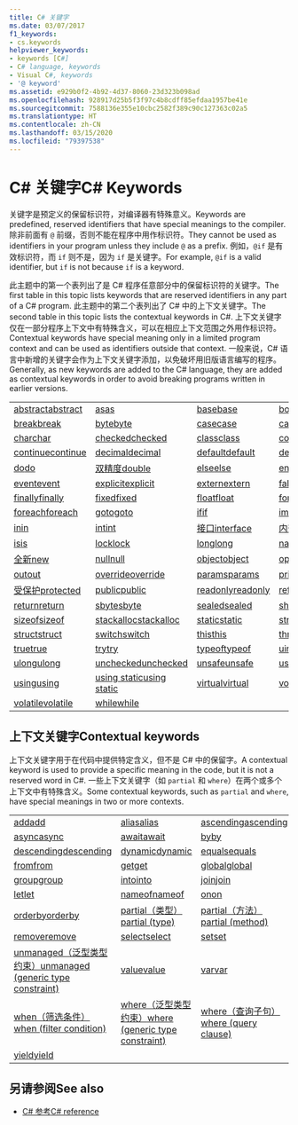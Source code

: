 ```yaml
---
title: C# 关键字
ms.date: 03/07/2017
f1_keywords:
- cs.keywords
helpviewer_keywords:
- keywords [C#]
- C# language, keywords
- Visual C#, keywords
- '@ keyword'
ms.assetid: e929b0f2-4b92-4d37-8060-23d323b098ad
ms.openlocfilehash: 928917d25b5f3f97c4b8cdff85efdaa1957be41e
ms.sourcegitcommit: 7588136e355e10cbc2582f389c90c127363c02a5
ms.translationtype: HT
ms.contentlocale: zh-CN
ms.lasthandoff: 03/15/2020
ms.locfileid: "79397538"
---
```

# <a name="c-keywords"></a><span data-ttu-id="a9273-102">C# 关键字</span><span class="sxs-lookup"><span data-stu-id="a9273-102">C# Keywords</span></span>

<span data-ttu-id="a9273-103">关键字是预定义的保留标识符，对编译器有特殊意义。</span><span class="sxs-lookup"><span data-stu-id="a9273-103">Keywords are predefined, reserved identifiers that have special meanings to the compiler.</span></span> <span data-ttu-id="a9273-104">除非前面有 `@` 前缀，否则不能在程序中用作标识符。</span><span class="sxs-lookup"><span data-stu-id="a9273-104">They cannot be used as identifiers in your program unless they include `@` as a prefix.</span></span> <span data-ttu-id="a9273-105">例如，`@if` 是有效标识符，而 `if` 则不是，因为 `if` 是关键字。</span><span class="sxs-lookup"><span data-stu-id="a9273-105">For example, `@if` is a valid identifier, but `if` is not because `if` is a keyword.</span></span>  
  
 <span data-ttu-id="a9273-106">此主题中的第一个表列出了是 C# 程序任意部分中的保留标识符的关键字。</span><span class="sxs-lookup"><span data-stu-id="a9273-106">The first table in this topic lists keywords that are reserved identifiers in any part of a C# program.</span></span> <span data-ttu-id="a9273-107">此主题中的第二个表列出了 C# 中的上下文关键字。</span><span class="sxs-lookup"><span data-stu-id="a9273-107">The second table in this topic lists the contextual keywords in C#.</span></span> <span data-ttu-id="a9273-108">上下文关键字仅在一部分程序上下文中有特殊含义，可以在相应上下文范围之外用作标识符。</span><span class="sxs-lookup"><span data-stu-id="a9273-108">Contextual keywords have special meaning only in a limited program context and can be used as identifiers outside that context.</span></span> <span data-ttu-id="a9273-109">一般来说，C# 语言中新增的关键字会作为上下文关键字添加，以免破坏用旧版语言编写的程序。</span><span class="sxs-lookup"><span data-stu-id="a9273-109">Generally, as new keywords are added to the C# language, they are added as contextual keywords in order to avoid breaking programs written in earlier versions.</span></span>  
  
|||||  
|---|---|---|---|  
|[<span data-ttu-id="a9273-110">abstract</span><span class="sxs-lookup"><span data-stu-id="a9273-110">abstract</span></span>](abstract.md)|[<span data-ttu-id="a9273-111">as</span><span class="sxs-lookup"><span data-stu-id="a9273-111">as</span></span>](../operators/type-testing-and-cast.md#as-operator)|[<span data-ttu-id="a9273-112">base</span><span class="sxs-lookup"><span data-stu-id="a9273-112">base</span></span>](base.md)|[<span data-ttu-id="a9273-113">bool</span><span class="sxs-lookup"><span data-stu-id="a9273-113">bool</span></span>](../builtin-types/bool.md)|  
|[<span data-ttu-id="a9273-114">break</span><span class="sxs-lookup"><span data-stu-id="a9273-114">break</span></span>](break.md)|[<span data-ttu-id="a9273-115">byte</span><span class="sxs-lookup"><span data-stu-id="a9273-115">byte</span></span>](../builtin-types/integral-numeric-types.md)|[<span data-ttu-id="a9273-116">case</span><span class="sxs-lookup"><span data-stu-id="a9273-116">case</span></span>](switch.md)|[<span data-ttu-id="a9273-117">catch</span><span class="sxs-lookup"><span data-stu-id="a9273-117">catch</span></span>](try-catch.md)|  
|[<span data-ttu-id="a9273-118">char</span><span class="sxs-lookup"><span data-stu-id="a9273-118">char</span></span>](../builtin-types/char.md)|[<span data-ttu-id="a9273-119">checked</span><span class="sxs-lookup"><span data-stu-id="a9273-119">checked</span></span>](checked.md)|[<span data-ttu-id="a9273-120">class</span><span class="sxs-lookup"><span data-stu-id="a9273-120">class</span></span>](class.md)|[<span data-ttu-id="a9273-121">const</span><span class="sxs-lookup"><span data-stu-id="a9273-121">const</span></span>](const.md)|  
|[<span data-ttu-id="a9273-122">continue</span><span class="sxs-lookup"><span data-stu-id="a9273-122">continue</span></span>](continue.md)|[<span data-ttu-id="a9273-123">decimal</span><span class="sxs-lookup"><span data-stu-id="a9273-123">decimal</span></span>](../builtin-types/floating-point-numeric-types.md)|[<span data-ttu-id="a9273-124">default</span><span class="sxs-lookup"><span data-stu-id="a9273-124">default</span></span>](default.md)|[<span data-ttu-id="a9273-125">delegate</span><span class="sxs-lookup"><span data-stu-id="a9273-125">delegate</span></span>](../builtin-types/reference-types.md)|  
|[<span data-ttu-id="a9273-126">do</span><span class="sxs-lookup"><span data-stu-id="a9273-126">do</span></span>](do.md)|[<span data-ttu-id="a9273-127">双精度</span><span class="sxs-lookup"><span data-stu-id="a9273-127">double</span></span>](../builtin-types/floating-point-numeric-types.md)|[<span data-ttu-id="a9273-128">else</span><span class="sxs-lookup"><span data-stu-id="a9273-128">else</span></span>](if-else.md)|[<span data-ttu-id="a9273-129">enum</span><span class="sxs-lookup"><span data-stu-id="a9273-129">enum</span></span>](../builtin-types/enum.md)|  
|[<span data-ttu-id="a9273-130">event</span><span class="sxs-lookup"><span data-stu-id="a9273-130">event</span></span>](event.md)|[<span data-ttu-id="a9273-131">explicit</span><span class="sxs-lookup"><span data-stu-id="a9273-131">explicit</span></span>](../operators/user-defined-conversion-operators.md)|[<span data-ttu-id="a9273-132">extern</span><span class="sxs-lookup"><span data-stu-id="a9273-132">extern</span></span>](extern.md)|[<span data-ttu-id="a9273-133">false</span><span class="sxs-lookup"><span data-stu-id="a9273-133">false</span></span>](../builtin-types/bool.md)|  
|[<span data-ttu-id="a9273-134">finally</span><span class="sxs-lookup"><span data-stu-id="a9273-134">finally</span></span>](try-finally.md)|[<span data-ttu-id="a9273-135">fixed</span><span class="sxs-lookup"><span data-stu-id="a9273-135">fixed</span></span>](fixed-statement.md)|[<span data-ttu-id="a9273-136">float</span><span class="sxs-lookup"><span data-stu-id="a9273-136">float</span></span>](../builtin-types/floating-point-numeric-types.md)|[<span data-ttu-id="a9273-137">for</span><span class="sxs-lookup"><span data-stu-id="a9273-137">for</span></span>](for.md)|  
|[<span data-ttu-id="a9273-138">foreach</span><span class="sxs-lookup"><span data-stu-id="a9273-138">foreach</span></span>](foreach-in.md)|[<span data-ttu-id="a9273-139">goto</span><span class="sxs-lookup"><span data-stu-id="a9273-139">goto</span></span>](goto.md)|[<span data-ttu-id="a9273-140">if</span><span class="sxs-lookup"><span data-stu-id="a9273-140">if</span></span>](if-else.md)|[<span data-ttu-id="a9273-141">implicit</span><span class="sxs-lookup"><span data-stu-id="a9273-141">implicit</span></span>](../operators/user-defined-conversion-operators.md)|  
|[<span data-ttu-id="a9273-142">in</span><span class="sxs-lookup"><span data-stu-id="a9273-142">in</span></span>](in.md)|[<span data-ttu-id="a9273-143">int</span><span class="sxs-lookup"><span data-stu-id="a9273-143">int</span></span>](../builtin-types/integral-numeric-types.md)|[<span data-ttu-id="a9273-144">接口</span><span class="sxs-lookup"><span data-stu-id="a9273-144">interface</span></span>](interface.md)|[<span data-ttu-id="a9273-145">内部</span><span class="sxs-lookup"><span data-stu-id="a9273-145">internal</span></span>](internal.md)|
|[<span data-ttu-id="a9273-146">is</span><span class="sxs-lookup"><span data-stu-id="a9273-146">is</span></span>](is.md)|[<span data-ttu-id="a9273-147">lock</span><span class="sxs-lookup"><span data-stu-id="a9273-147">lock</span></span>](lock-statement.md)|[<span data-ttu-id="a9273-148">long</span><span class="sxs-lookup"><span data-stu-id="a9273-148">long</span></span>](../builtin-types/integral-numeric-types.md)|[<span data-ttu-id="a9273-149">namespace</span><span class="sxs-lookup"><span data-stu-id="a9273-149">namespace</span></span>](namespace.md)|
|[<span data-ttu-id="a9273-150">全新</span><span class="sxs-lookup"><span data-stu-id="a9273-150">new</span></span>](../operators/new-operator.md)|[<span data-ttu-id="a9273-151">null</span><span class="sxs-lookup"><span data-stu-id="a9273-151">null</span></span>](null.md)|[<span data-ttu-id="a9273-152">object</span><span class="sxs-lookup"><span data-stu-id="a9273-152">object</span></span>](../builtin-types/reference-types.md)|[<span data-ttu-id="a9273-153">operator</span><span class="sxs-lookup"><span data-stu-id="a9273-153">operator</span></span>](../operators/operator-overloading.md)|
|[<span data-ttu-id="a9273-154">out</span><span class="sxs-lookup"><span data-stu-id="a9273-154">out</span></span>](out.md)|[<span data-ttu-id="a9273-155">override</span><span class="sxs-lookup"><span data-stu-id="a9273-155">override</span></span>](override.md)|[<span data-ttu-id="a9273-156">params</span><span class="sxs-lookup"><span data-stu-id="a9273-156">params</span></span>](params.md)|[<span data-ttu-id="a9273-157">private</span><span class="sxs-lookup"><span data-stu-id="a9273-157">private</span></span>](private.md)|
|[<span data-ttu-id="a9273-158">受保护</span><span class="sxs-lookup"><span data-stu-id="a9273-158">protected</span></span>](protected.md)|[<span data-ttu-id="a9273-159">public</span><span class="sxs-lookup"><span data-stu-id="a9273-159">public</span></span>](public.md)|[<span data-ttu-id="a9273-160">readonly</span><span class="sxs-lookup"><span data-stu-id="a9273-160">readonly</span></span>](readonly.md)|[<span data-ttu-id="a9273-161">ref</span><span class="sxs-lookup"><span data-stu-id="a9273-161">ref</span></span>](ref.md)|
|[<span data-ttu-id="a9273-162">return</span><span class="sxs-lookup"><span data-stu-id="a9273-162">return</span></span>](return.md)|[<span data-ttu-id="a9273-163">sbyte</span><span class="sxs-lookup"><span data-stu-id="a9273-163">sbyte</span></span>](../builtin-types/integral-numeric-types.md)|[<span data-ttu-id="a9273-164">sealed</span><span class="sxs-lookup"><span data-stu-id="a9273-164">sealed</span></span>](sealed.md)|[<span data-ttu-id="a9273-165">short</span><span class="sxs-lookup"><span data-stu-id="a9273-165">short</span></span>](../builtin-types/integral-numeric-types.md)||
[<span data-ttu-id="a9273-166">sizeof</span><span class="sxs-lookup"><span data-stu-id="a9273-166">sizeof</span></span>](../operators/sizeof.md)|[<span data-ttu-id="a9273-167">stackalloc</span><span class="sxs-lookup"><span data-stu-id="a9273-167">stackalloc</span></span>](../operators/stackalloc.md)|[<span data-ttu-id="a9273-168">static</span><span class="sxs-lookup"><span data-stu-id="a9273-168">static</span></span>](static.md)|[<span data-ttu-id="a9273-169">string</span><span class="sxs-lookup"><span data-stu-id="a9273-169">string</span></span>](../builtin-types/reference-types.md)|
|[<span data-ttu-id="a9273-170">struct</span><span class="sxs-lookup"><span data-stu-id="a9273-170">struct</span></span>](../builtin-types/struct.md)|[<span data-ttu-id="a9273-171">switch</span><span class="sxs-lookup"><span data-stu-id="a9273-171">switch</span></span>](switch.md)|[<span data-ttu-id="a9273-172">this</span><span class="sxs-lookup"><span data-stu-id="a9273-172">this</span></span>](this.md)|[<span data-ttu-id="a9273-173">throw</span><span class="sxs-lookup"><span data-stu-id="a9273-173">throw</span></span>](throw.md)|
|[<span data-ttu-id="a9273-174">true</span><span class="sxs-lookup"><span data-stu-id="a9273-174">true</span></span>](../builtin-types/bool.md)|[<span data-ttu-id="a9273-175">try</span><span class="sxs-lookup"><span data-stu-id="a9273-175">try</span></span>](try-catch.md)|[<span data-ttu-id="a9273-176">typeof</span><span class="sxs-lookup"><span data-stu-id="a9273-176">typeof</span></span>](../operators/type-testing-and-cast.md#typeof-operator)|[<span data-ttu-id="a9273-177">uint</span><span class="sxs-lookup"><span data-stu-id="a9273-177">uint</span></span>](../builtin-types/integral-numeric-types.md)|
|[<span data-ttu-id="a9273-178">ulong</span><span class="sxs-lookup"><span data-stu-id="a9273-178">ulong</span></span>](../builtin-types/integral-numeric-types.md)|[<span data-ttu-id="a9273-179">unchecked</span><span class="sxs-lookup"><span data-stu-id="a9273-179">unchecked</span></span>](unchecked.md)|[<span data-ttu-id="a9273-180">unsafe</span><span class="sxs-lookup"><span data-stu-id="a9273-180">unsafe</span></span>](unsafe.md)|[<span data-ttu-id="a9273-181">ushort</span><span class="sxs-lookup"><span data-stu-id="a9273-181">ushort</span></span>](../builtin-types/integral-numeric-types.md)|
|[<span data-ttu-id="a9273-182">using</span><span class="sxs-lookup"><span data-stu-id="a9273-182">using</span></span>](using.md)|[<span data-ttu-id="a9273-183">using static</span><span class="sxs-lookup"><span data-stu-id="a9273-183">using static</span></span>](using-static.md)|[<span data-ttu-id="a9273-184">virtual</span><span class="sxs-lookup"><span data-stu-id="a9273-184">virtual</span></span>](virtual.md)|[<span data-ttu-id="a9273-185">void</span><span class="sxs-lookup"><span data-stu-id="a9273-185">void</span></span>](../builtin-types/void.md)|
|[<span data-ttu-id="a9273-186">volatile</span><span class="sxs-lookup"><span data-stu-id="a9273-186">volatile</span></span>](volatile.md)|[<span data-ttu-id="a9273-187">while</span><span class="sxs-lookup"><span data-stu-id="a9273-187">while</span></span>](while.md)|

## <a name="contextual-keywords"></a><span data-ttu-id="a9273-188">上下文关键字</span><span class="sxs-lookup"><span data-stu-id="a9273-188">Contextual keywords</span></span>

 <span data-ttu-id="a9273-189">上下文关键字用于在代码中提供特定含义，但不是 C# 中的保留字。</span><span class="sxs-lookup"><span data-stu-id="a9273-189">A contextual keyword is used to provide a specific meaning in the code, but it is not a reserved word in C#.</span></span> <span data-ttu-id="a9273-190">一些上下文关键字（如 `partial` 和 `where`）在两个或多个上下文中有特殊含义。</span><span class="sxs-lookup"><span data-stu-id="a9273-190">Some contextual keywords, such as `partial` and `where`, have special meanings in two or more contexts.</span></span>  
  
||||  
|---|---|---|  
|[<span data-ttu-id="a9273-191">add</span><span class="sxs-lookup"><span data-stu-id="a9273-191">add</span></span>](add.md)|[<span data-ttu-id="a9273-192">alias</span><span class="sxs-lookup"><span data-stu-id="a9273-192">alias</span></span>](extern-alias.md)|[<span data-ttu-id="a9273-193">ascending</span><span class="sxs-lookup"><span data-stu-id="a9273-193">ascending</span></span>](ascending.md)|
|[<span data-ttu-id="a9273-194">async</span><span class="sxs-lookup"><span data-stu-id="a9273-194">async</span></span>](async.md)|[<span data-ttu-id="a9273-195">await</span><span class="sxs-lookup"><span data-stu-id="a9273-195">await</span></span>](../operators/await.md)|[<span data-ttu-id="a9273-196">by</span><span class="sxs-lookup"><span data-stu-id="a9273-196">by</span></span>](by.md)|
|[<span data-ttu-id="a9273-197">descending</span><span class="sxs-lookup"><span data-stu-id="a9273-197">descending</span></span>](descending.md)|[<span data-ttu-id="a9273-198">dynamic</span><span class="sxs-lookup"><span data-stu-id="a9273-198">dynamic</span></span>](../builtin-types/reference-types.md)|[<span data-ttu-id="a9273-199">equals</span><span class="sxs-lookup"><span data-stu-id="a9273-199">equals</span></span>](equals.md)|
|[<span data-ttu-id="a9273-200">from</span><span class="sxs-lookup"><span data-stu-id="a9273-200">from</span></span>](from-clause.md)|[<span data-ttu-id="a9273-201">get</span><span class="sxs-lookup"><span data-stu-id="a9273-201">get</span></span>](get.md)|[<span data-ttu-id="a9273-202">global</span><span class="sxs-lookup"><span data-stu-id="a9273-202">global</span></span>](../operators/namespace-alias-qualifier.md)|
|[<span data-ttu-id="a9273-203">group</span><span class="sxs-lookup"><span data-stu-id="a9273-203">group</span></span>](group-clause.md)|[<span data-ttu-id="a9273-204">into</span><span class="sxs-lookup"><span data-stu-id="a9273-204">into</span></span>](into.md)|[<span data-ttu-id="a9273-205">join</span><span class="sxs-lookup"><span data-stu-id="a9273-205">join</span></span>](join-clause.md)|
|[<span data-ttu-id="a9273-206">let</span><span class="sxs-lookup"><span data-stu-id="a9273-206">let</span></span>](let-clause.md)|[<span data-ttu-id="a9273-207">nameof</span><span class="sxs-lookup"><span data-stu-id="a9273-207">nameof</span></span>](../operators/nameof.md)|[<span data-ttu-id="a9273-208">on</span><span class="sxs-lookup"><span data-stu-id="a9273-208">on</span></span>](on.md)|
|[<span data-ttu-id="a9273-209">orderby</span><span class="sxs-lookup"><span data-stu-id="a9273-209">orderby</span></span>](orderby-clause.md)|[<span data-ttu-id="a9273-210">partial（类型）</span><span class="sxs-lookup"><span data-stu-id="a9273-210">partial (type)</span></span>](partial-type.md)|[<span data-ttu-id="a9273-211">partial（方法）</span><span class="sxs-lookup"><span data-stu-id="a9273-211">partial (method)</span></span>](partial-method.md)|
|[<span data-ttu-id="a9273-212">remove</span><span class="sxs-lookup"><span data-stu-id="a9273-212">remove</span></span>](remove.md)|[<span data-ttu-id="a9273-213">select</span><span class="sxs-lookup"><span data-stu-id="a9273-213">select</span></span>](select-clause.md)|[<span data-ttu-id="a9273-214">set</span><span class="sxs-lookup"><span data-stu-id="a9273-214">set</span></span>](set.md)|
|[<span data-ttu-id="a9273-215">unmanaged（泛型类型约束）</span><span class="sxs-lookup"><span data-stu-id="a9273-215">unmanaged (generic type constraint)</span></span>](where-generic-type-constraint.md)|[<span data-ttu-id="a9273-216">value</span><span class="sxs-lookup"><span data-stu-id="a9273-216">value</span></span>](value.md)|[<span data-ttu-id="a9273-217">var</span><span class="sxs-lookup"><span data-stu-id="a9273-217">var</span></span>](var.md)|
|[<span data-ttu-id="a9273-218">when（筛选条件）</span><span class="sxs-lookup"><span data-stu-id="a9273-218">when (filter condition)</span></span>](when.md)|[<span data-ttu-id="a9273-219">where（泛型类型约束）</span><span class="sxs-lookup"><span data-stu-id="a9273-219">where (generic type constraint)</span></span>](where-generic-type-constraint.md)|[<span data-ttu-id="a9273-220">where（查询子句）</span><span class="sxs-lookup"><span data-stu-id="a9273-220">where (query clause)</span></span>](where-clause.md)|
|[<span data-ttu-id="a9273-221">yield</span><span class="sxs-lookup"><span data-stu-id="a9273-221">yield</span></span>](yield.md)| | |
  
## <a name="see-also"></a><span data-ttu-id="a9273-222">另请参阅</span><span class="sxs-lookup"><span data-stu-id="a9273-222">See also</span></span>

- [<span data-ttu-id="a9273-223">C# 参考</span><span class="sxs-lookup"><span data-stu-id="a9273-223">C# reference</span></span>](../index.md)
